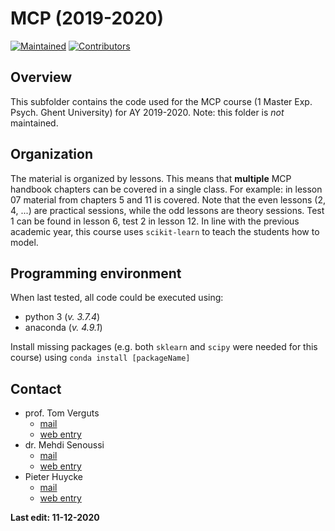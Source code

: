 # MCP (2019-2020)

[![Maintained](https://img.shields.io/badge/archived-january%202020-success)](https://img.shields.io/badge/archived-january%202020-success)
[![Contributors](https://img.shields.io/badge/contributors-3-blue)](https://img.shields.io/badge/contributors-3-blue)

## Overview

This subfolder contains the code used for the MCP course (1 Master Exp. Psych. Ghent University) for AY 2019-2020.
Note: this folder is *not* maintained.

## Organization

The material is organized by lessons. This means that **multiple** MCP handbook chapters can be covered in a single class. For example: in lesson 07 material from chapters 5 and 11 is covered. Note that the even lessons (2, 4, ...) are practical sessions, while the odd lessons are theory sessions. Test 1 can be found in lesson 6, test 2 in lesson 12. In line with the previous academic year, this course uses ```scikit-learn``` to teach the students how to model. 

## Programming environment   

When last tested, all code could be executed using:

- python 3 (*v. 3.7.4*)
- anaconda (*v. 4.9.1*)
    
Install missing packages (e.g. both ```sklearn``` and ```scipy``` were needed for this course) using ```conda install [packageName]```

## Contact

- prof. Tom Verguts
    * [mail](mailto:Tom.Verguts@UGent.be)
    * [web entry](https://www.cogcomneurosci.com/about/#principal-investigator)
- dr. Mehdi Senoussi
    * [mail](mailto:Mehdi.Senoussi@UGent.be)
    * [web entry](https://www.cogcomneurosci.com/about/#mehdi-senoussi)
- Pieter Huycke  
    * [mail](mailto:Pieter.Huycke@UGent.be)
    * [web entry](https://www.cogcomneurosci.com/about/#pieter-huycke)

[Labsite]: https://cogcomneurosci.com/

**Last edit: 11-12-2020**
